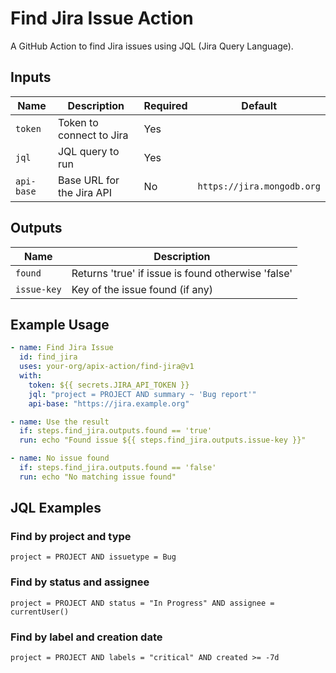 # Find Jira Issue Action

A GitHub Action to find Jira issues using JQL (Jira Query Language).

## Inputs

| Name | Description | Required | Default |
|------|-------------|----------|---------|
| `token` | Token to connect to Jira | Yes | |
| `jql` | JQL query to run | Yes | |
| `api-base` | Base URL for the Jira API | No | `https://jira.mongodb.org` |

## Outputs

| Name | Description |
|------|-------------|
| `found` | Returns 'true' if issue is found otherwise 'false' |
| `issue-key` | Key of the issue found (if any) |

## Example Usage

```yaml
- name: Find Jira Issue
  id: find_jira
  uses: your-org/apix-action/find-jira@v1
  with:
    token: ${{ secrets.JIRA_API_TOKEN }}
    jql: "project = PROJECT AND summary ~ 'Bug report'"
    api-base: "https://jira.example.org"

- name: Use the result
  if: steps.find_jira.outputs.found == 'true'
  run: echo "Found issue ${{ steps.find_jira.outputs.issue-key }}"

- name: No issue found
  if: steps.find_jira.outputs.found == 'false'
  run: echo "No matching issue found"
```

## JQL Examples

### Find by project and type
```
project = PROJECT AND issuetype = Bug
```

### Find by status and assignee
```
project = PROJECT AND status = "In Progress" AND assignee = currentUser()
```

### Find by label and creation date
```
project = PROJECT AND labels = "critical" AND created >= -7d
```